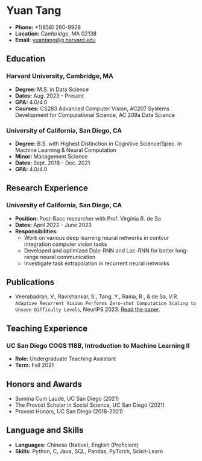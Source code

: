 # Yuan Tang

- **Phone:** +1(858) 260-9928  
- **Location:** Cambridge, MA 02138  
- **Email:** [yuantang@g.harvard.edu](mailto:yuantang@g.harvard.edu)

## Education

### Harvard University, Cambridge, MA
- **Degree:** M.S. in Data Science
- **Dates:** Aug. 2023 - Present
- **GPA:** 4.0/4.0
- **Courses:** CS283 Advanced Computer Vision, AC207 Systems Development for Computational Science, AC 209a Data Science

### University of California, San Diego, CA
- **Degree:** B.S. with Highest Distinction in Cognitive Science/Spec. in Machine Learning & Neural Computation
- **Minor:** Management Science
- **Dates:** Sept. 2018 - Dec. 2021
- **GPA:** 4.0/4.0 

## Research Experience

### University of California, San Diego, CA
- **Position:** Post-Bacc researcher with Prof. Virginia R. de Sa
- **Dates:** April 2022 - June 2023
- **Responsibilities:**
  - Work on various deep learning neural networks in contour integration computer vision tasks
  - Developed and optimized Dale-RNN and Loc-RNN for better long-range neural communication
  - Investigate task extrapolation in recurrent neural networks

## Publications

- Veerabadran, V., Ravishankar, S., Tang, Y., Raina, R., & de Sa, V.R. `Adaptive Recurrent Vision Performs Zero-shot Computation Scaling to Unseen Difficulty Levels`, NeurIPS 2023. [Read the paper](https://openreview.net/forum?id=iqezE0EyXq&referrer=%5BAuthor%20Console%5D(%2Fgroup%3Fid%3DNeurIPS.cc%2F2023%2FConference%2FAuthors%23your-submissions)).


## Teaching Experience

### UC San Diego COGS 118B, Introduction to Machine Learning II
- **Role:** Undergraduate Teaching Assistant
- **Term:** Fall 2021

## Honors and Awards

- Summa Cum Laude, UC San Diego (2021)
- The Provost Scholar in Social Science, UC San Diego (2021)
- Provost Honors, UC San Diego (2018-2021)

## Language and Skills

- **Languages:** Chinese (Native), English (Proficient)
- **Skills:** Python, C, Java, SQL, Pandas, PyTorch, Scikit-Learn

